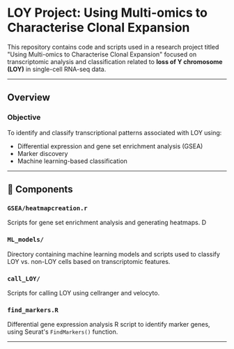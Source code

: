 # LOY Project: Using Multi-omics to Characterise Clonal Expansion

This repository contains code and scripts used in a research project titled "Using Multi-omics to Characterise Clonal Expansion" focused on transcriptomic analysis and classification related to **loss of Y chromosome (LOY)** in single-cell RNA-seq data.

---


##  Overview
### Objective
To identify and classify transcriptional patterns associated with LOY using:
- Differential expression and gene set enrichment analysis (GSEA)
- Marker discovery
- Machine learning-based classification

---

## 🔧 Components

### `GSEA/heatmapcreation.r`
Scripts for gene set enrichment analysis and generating heatmaps. D

### `ML_models/`
Directory containing machine learning models and scripts used to classify LOY vs. non-LOY cells based on transcriptomic features.

### `call_LOY/`
Scripts for calling LOY using cellranger and velocyto.

### `find_markers.R`
Differential gene expression analysis R script to identify marker genes, using Seurat's `FindMarkers()` function. 

---

